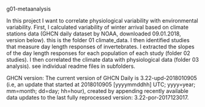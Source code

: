 g01-metaanalysis

In this project I  want to correlate physiological variability with environmental variability. First, I calculated variability of winter arrival based on climate stations data (GHCN daily dataset by NOAA, downloaded 09.01.2018, version below). this is the folder 01 climate_data.
I then identified studies that measure day length responses of invertebrates. I extracted the slopes of the day length responses for each population of each study (folder 02 studies).
I then correlated the climate data with physiological data (folder 03 analysis). see individual readme files in subfolders.

GHCN version:
The current version of GHCN Daily is 3.22-upd-2018010905 (i.e, an update that started at 2018010905 [yyyymmddhh] UTC; yyyy=year; mm=month; dd=day; hh=hour),
created by appending recently available data updates to the last fully reprocessed version: 3.22-por-2017123017.
